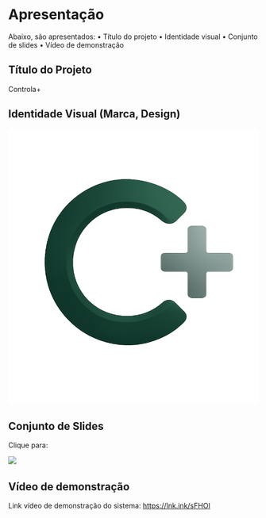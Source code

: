 # Apresentação

Abaixo, são apresentados:
•	Título do projeto
•	Identidade visual
•	Conjunto de slides
•	Vídeo de demonstração

## Título do Projeto

Controla+

## Identidade Visual (Marca, Design)

![Logo](https://github.com/ICEI-PUC-Minas-PMV-SI/pmv-si-2025-1-pe1-t7-controla/blob/main/docs/img/logo1.png)

## Conjunto de Slides
 Clique para:
 
 [![](https://img.shields.io/badge/Acessar%20Slide-3B6939?style=for-the-badge&logoColor=white)](https://github.com/ICEI-PUC-Minas-PMV-SI/pmv-si-2025-1-pe1-t7-controla/blob/main/presentation/Apresentacao%20Controla%2B.pdf)


## Vídeo de demonstração

Link vídeo de demonstração do sistema: https://lnk.ink/sFHOl
